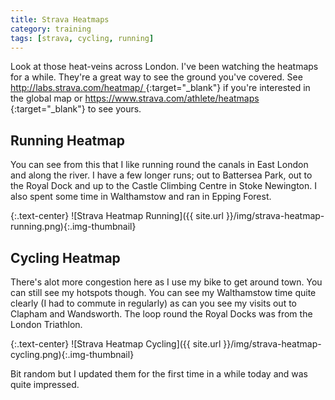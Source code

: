 ```yaml
---
title: Strava Heatmaps
category: training
tags: [strava, cycling, running]
---
```

Look at those heat-veins across London. I've been watching the heatmaps for a
while. They're a great way to see the ground you've covered. See
[http://labs.strava.com/heatmap/ <span class="glyphicon glyphicon-new-window small" aria-hidden="true"></span>](http://labs.strava.com/heatmap/){:target="_blank"} if you're
interested in the global map or
[https://www.strava.com/athlete/heatmaps <span class="glyphicon glyphicon-new-window small" aria-hidden="true"></span>](https://www.strava.com/athlete/heatmaps){:target="_blank"}
to see yours.

## Running Heatmap
You can see from this that I like running round the canals in East London and along
the river. I have a few longer runs; out to Battersea Park, out to the Royal Dock
and up to the Castle Climbing Centre in Stoke Newington. I also spent some time in
Walthamstow and ran in Epping Forest.

{:.text-center}
![Strava Heatmap Running]({{ site.url }}/img/strava-heatmap-running.png){:.img-thumbnail}

## Cycling Heatmap
There's alot more congestion here as I use my bike to get around town. You can still
see my hotspots though. You can see my Walthamstow time quite clearly (I had to
commute in regularly) as can you see my visits out to Clapham and Wandsworth.
The loop round the Royal Docks was from the London Triathlon.

{:.text-center}
![Strava Heatmap Cycling]({{ site.url }}/img/strava-heatmap-cycling.png){:.img-thumbnail}

Bit random but I updated them for the first time in a while today and was quite
impressed.
